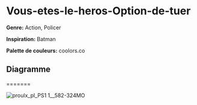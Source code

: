# Vous-etes-le-heros-Option-de-tuer

**Genre:** Action, Policer

**Inspiration:** Batman

**Palette de couleurs:** coolors.co

## Diagramme

=======

![proulx_pl_PS1 1__582-324MO](https://user-images.githubusercontent.com/24527925/191032490-27ebe0e8-b6c3-4bdd-b24a-715eb5f2cdd4.png)
